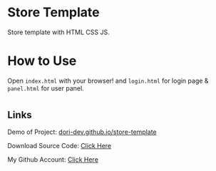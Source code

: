 # Store Template

Store template with HTML CSS JS.

#

# How to Use

Open `index.html` with your browser!
and `login.html` for login page & `panel.html` for user panel.

#

## Links

Demo of Project: [dori-dev.github.io/store-template](https://dori-dev.github.io/store-template/)

Download Source Code: [Click Here](https://github.com/dori-dev/store-template/archive/refs/heads/master.zip)

My Github Account: [Click Here](https://github.com/dori-dev/)

